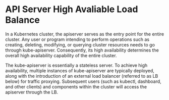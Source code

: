 # API Server High Avaliable Load Balance

In a Kubernetes cluster, the apiserver serves as the entry point for the entire cluster. Any user or program intending to perform operations such as creating, deleting, modifying, or querying cluster resources needs to go through kube-apiserver. Consequently, its high availability determines the overall high availability capability of the entire cluster.


The kube-apiserver is essentially a stateless server. To achieve high availability, multiple instances of kube-apiserver are typically deployed, along with the introduction of an external load balancer (referred to as LB below) for traffic proxying. Subsequent users (such as kubectl, dashboard, and other clients) and components within the cluster will access the apiserver through the LB.